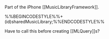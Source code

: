 

Part of the iPhone [[MusicLibraryFramework]].

%%BEGINCODESTYLE%%+ (id)sharedMusicLibrary;%%ENDCODESTYLE%%

Have to call this before creating [[MLQuery]]<nowiki/>s?